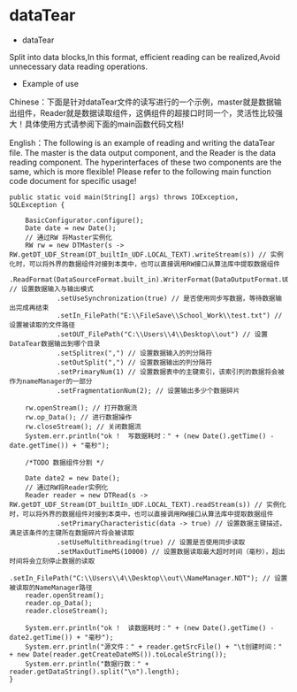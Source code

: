 # dataTear
 - dataTear
  
  Split into data blocks,In this format, efficient reading can be realized,Avoid unnecessary data reading operations.
 - Example of use
 
  Chinese：下面是针对dataTear文件的读写进行的一个示例，master就是数据输出组件，Reader就是数据读取组件，这俩组件的超接口时同一个，灵活性比较强大！具体使用方式请参阅下面的main函数代码文档!
  
  
  English：The following is an example of reading and writing the dataTear file. The master is the data output component, and the Reader is the data reading component. The hyperinterfaces of these two components are the same, which is more flexible! Please refer to the following main function code document for specific usage!

  	public static void main(String[] args) throws IOException, SQLException {
  
        BasicConfigurator.configure();
        Date date = new Date();
        // 通过RW 将Master实例化
        RW rw = new DTMaster(s -> RW.getDT_UDF_Stream(DT_builtIn_UDF.LOCAL_TEXT).writeStream(s)) // 实例化时，可以将外界的数据组件对接到本类中，也可以直接调用RW接口从算法库中提取数据组件
                .ReadFormat(DataSourceFormat.built_in).WriterFormat(DataOutputFormat.UDT) // 设置数据输入与输出模式
                .setUseSynchronization(true) // 是否使用同步写数据，等待数据输出完成再结束
                .setIn_FilePath("E:\\FileSave\\School_Work\\test.txt") // 设置被读取的文件路径
                .setOUT_FilePath("C:\\Users\\4\\Desktop\\out") // 设置DataTear数据输出到哪个目录
                .setSplitrex(",") // 设置数据输入的列分隔符
                .setOutSplit(",") // 设置数据输出的列分隔符
                .setPrimaryNum(1) // 设置数据表中的主键索引，该索引列的数据将会被作为nameManager的一部分
                .setFragmentationNum(2); // 设置输出多少个数据碎片

        rw.openStream(); // 打开数据流
        rw.op_Data(); // 进行数据操作
        rw.closeStream(); // 关闭数据流
        System.err.println("ok !  写数据耗时：" + (new Date().getTime() - date.getTime()) + "毫秒");

        /*TODO 数据组件分割 */

        Date date2 = new Date();
        // 通过RW将Reader实例化
        Reader reader = new DTRead(s -> RW.getDT_UDF_Stream(DT_builtIn_UDF.LOCAL_TEXT).readStream(s)) // 实例化时，可以将外界的数据组件对接到本类中，也可以直接调用RW接口从算法库中提取数据组件
                .setPrimaryCharacteristic(data -> true) // 设置数据主键描述，满足该条件的主键所在数据碎片将会被读取
                .setUseMultithreading(true) // 设置是否使用同步读取
                .setMaxOutTimeMS(10000) // 设置数据读取最大超时时间（毫秒），超出时间将会立刻停止数据的读取
                .setIn_FilePath("C:\\Users\\4\\Desktop\\out\\NameManager.NDT"); // 设置被读取的NameManager路径
        reader.openStream();
        reader.op_Data();
        reader.closeStream();

        System.err.println("ok !  读数据耗时：" + (new Date().getTime() - date2.getTime()) + "毫秒");
        System.err.println("源文件：" + reader.getSrcFile() + "\t创建时间：" + new Date(reader.getCreateDateMS()).toLocaleString());
        System.err.println("数据行数：" + reader.getDataString().split("\n").length);
    }
